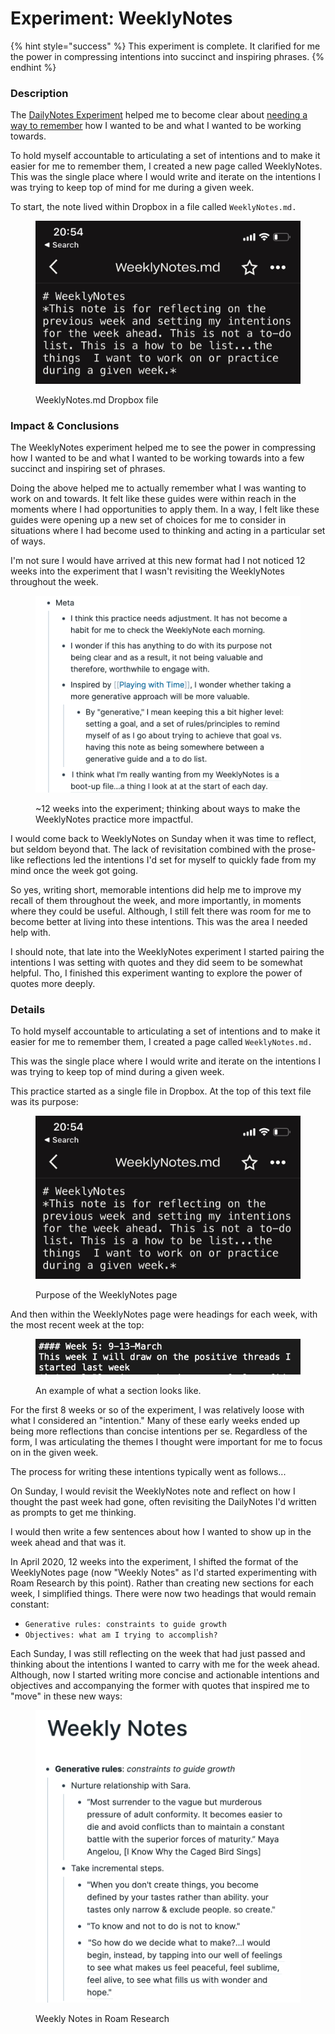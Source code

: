 # Experiment: WeeklyNotes

{% hint style="success" %}
This experiment is complete. It clarified for me the power in compressing intentions into succinct and inspiring phrases.
{% endhint %}

### Description

The [DailyNotes Experiment](experiment-dailynotes.md) helped me to become clear about [needing a way to remember](need-memory.md) how I wanted to be and what I wanted to be working towards.

To hold myself accountable to articulating a set of intentions and to make it easier for me to remember them, I created a new page called WeeklyNotes. This was the single place where I would write and iterate on the intentions I was trying to keep top of mind for me during a given week.

To start, the note lived within Dropbox in a file called `WeeklyNotes.md.`&#x20;

<figure><img src=".gitbook/assets/WeeklyNotes.jpg" alt=""><figcaption><p>WeeklyNotes.md Dropbox file</p></figcaption></figure>

### Impact & Conclusions

The WeeklyNotes experiment helped me to see the power in compressing how I wanted to be and what I wanted to be working towards into a few succinct and inspiring set of phrases.

Doing the above helped me to actually remember what I was wanting to work on and towards. It felt like these guides were within reach in the moments where I had opportunities to apply them. In a way, I felt like these guides were opening up a new set of choices for me to consider in situations where I had become used to thinking and acting in a particular set of ways.

I'm not sure I would have arrived at this new format had I not noticed 12 weeks into the experiment that I wasn't revisiting the WeeklyNotes throughout the week.&#x20;

<figure><img src=".gitbook/assets/Screen Shot 2022-10-27 at 9.58.23 PM.png" alt=""><figcaption><p>~12 weeks into the experiment; thinking about ways to make the WeeklyNotes practice more impactful.</p></figcaption></figure>

I would come back to WeeklyNotes on Sunday when it was time to reflect, but seldom beyond that. The lack of revisitation combined with the prose-like reflections led the intentions I'd set for myself to quickly fade from my mind once the week got going.

So yes, writing short, memorable intentions did help me to improve my recall of them throughout the week, and more importantly, in moments where they could be useful. Although, I still felt there was room for me to become better at living into these intentions. This was the area I needed help with.

I should note, that late into the WeeklyNotes experiment I started pairing the intentions I was setting with quotes and they did seem to be somewhat helpful. Tho, I finished this experiment wanting to explore the power of quotes more deeply.

### Details

To hold myself accountable to articulating a set of intentions and to make it easier for me to remember them, I created a page called `WeeklyNotes.md.`&#x20;

This was the single place where I would write and iterate on the intentions I was trying to keep top of mind during a given week.

This practice started as a single file in Dropbox. At the top of this text file was its purpose:

<figure><img src=".gitbook/assets/WeeklyNotes.jpg" alt=""><figcaption><p>Purpose of the WeeklyNotes page</p></figcaption></figure>

And then within the WeeklyNotes page were headings for each week, with the most recent week at the top:

<figure><img src=".gitbook/assets/Screen Shot 2022-10-27 at 9.24.37 PM (1).png" alt=""><figcaption><p>An example of what a section looks like.</p></figcaption></figure>

For the first 8 weeks or so of the experiment, I was relatively loose with what I considered an "intention." Many of these early weeks ended up being more reflections than concise intentions per se. Regardless of the form, I was articulating the themes I thought were important for me to focus on in the given week.&#x20;

The process for writing these intentions typically went as follows...

On Sunday, I would revisit the WeeklyNotes note and reflect on how I thought the past week had gone, often revisiting the DailyNotes I'd written as prompts to get me thinking.&#x20;

I would then write a few sentences about how I wanted to show up in the week ahead and that was it.

In April 2020, 12 weeks into the experiment, I shifted the format of the WeeklyNotes page (now "Weekly Notes" as I'd started experimenting with Roam Research by this point). Rather than creating new sections for each week, I simplified things. There were now two headings that would remain constant:

* `Generative rules: constraints to guide growth`&#x20;
* `Objectives: what am I trying to accomplish?`

Each Sunday, I was still reflecting on the week that had just passed and thinking about the intentions I wanted to carry with me for the week ahead. Although,  now I started writing more concise and actionable intentions and objectives and accompanying the former with quotes that inspired me to "move" in these new ways:

<figure><img src=".gitbook/assets/Screen Shot 2022-10-27 at 9.07.35 PM.png" alt=""><figcaption><p>Weekly Notes in Roam Research</p></figcaption></figure>



